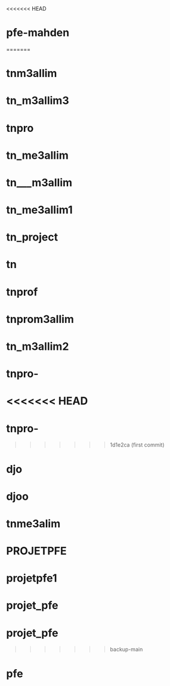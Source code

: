 <<<<<<< HEAD
# pfe-mahden
=======
# tnm3allim
# tn_m3allim3
# tnpro
# tn_me3allim
# tn___m3allim
# tn_me3allim1
# tn_project
# tn
# tnprof
# tnprom3allim
# tn_m3allim2
# tnpro-
<<<<<<< HEAD
=======
# tnpro-
>>>>>>> 1d1e2ca (first commit)
# djo
# djoo
# tnme3alim
# PROJETPFE
# projetpfe1
# projet_pfe
# projet_pfe
>>>>>>> backup-main
# pfe
